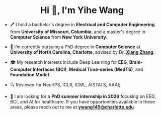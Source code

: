 

<h1 align="center">Hi 👋, I'm Yihe Wang </h1>

- 🖊 I hold a bachelor's degree in **Electrical and Computer Engineering** from **University of Missouri, Columbia**, and a master's degree in **Computer Science** from **New York University**.

- 🌱 I’m currently pursuing a PhD degree in **Computer Science** at **University of North Carolina, Charlotte**, advised by Dr. [**Xiang Zhang**](https://scholar.google.com/citations?user=0hCzMi4AAAAJ&hl=en).

- 🎓 My research interests include Deep Learning for **EEG**, **Brain-Computer Interfaces (BCI)**, **Medical Time-series (MedTS)**, and **Foundation Model**.

- 🔍 Reviewer for NeurIPS, ICLR, ICML, AISTATS, AAAI;
  
- 👯 I am looking for a **PhD summer internship in 2026** focusing on EEG,  BCI, and AI for healthcare. If you have opportunities available in these areas, please reach out to me at [**ywang145@charlotte.edu**](mailto:ywang145@charlotte.edu).
